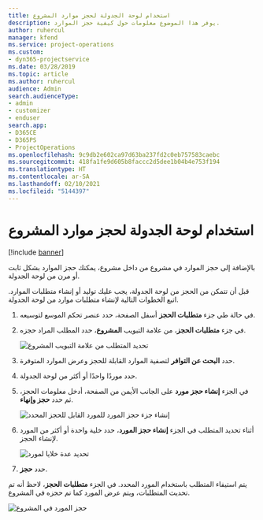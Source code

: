 ```yaml
---
title: استخدام لوحة الجدولة لحجز موارد المشروع
description: يوفر هذا الموضوع معلومات حول كيفية حجز الموارد.
author: ruhercul
manager: kfend
ms.service: project-operations
ms.custom:
- dyn365-projectservice
ms.date: 03/28/2019
ms.topic: article
ms.author: ruhercul
audience: Admin
search.audienceType:
- admin
- customizer
- enduser
search.app:
- D365CE
- D365PS
- ProjectOperations
ms.openlocfilehash: 9c9db2e602ca97d63ba237fd2c0eb757583caebc
ms.sourcegitcommit: 418fa1fe9d605b8faccc2d5dee1b04b4e753f194
ms.translationtype: HT
ms.contentlocale: ar-SA
ms.lasthandoff: 02/10/2021
ms.locfileid: "5144397"
---
```

# <a name="use-the-schedule-board-to-book-project-resources"></a>استخدام لوحة الجدولة لحجز موارد المشروع

[!include [banner](../includes/psa-now-project-operations.md)]

بالإضافة إلى حجز الموارد في مشروع من داخل مشروع، يمكنك حجز الموارد بشكل ثابت أو مرن من لوحة الجدولة.

قبل أن تتمكن من الحجز من لوحة الجدولة، يجب عليك توليد أو إنشاء متطلبات الموارد. اتبع الخطوات التالية لإنشاء متطلبات موارد من لوحة الجدولة.

1. في حالة طي جزء **متطلبات الحجز** أسفل الصفحة، حدد عنصر تحكم الموسع لتوسيعه.
2. في جزء **متطلبات الحجز**، من علامة التبويب **المشروع**، حدد المطلب المراد حجزه.

    ![تحديد المتطلب من علامة التبويب المشروع](media/Resource-Management-image73.png)

3. حدد **البحث عن التوافر** لتصفية الموارد القابلة للحجز وعرض الموارد المتوفرة. 
4. حدد موردًا واحدًا أو أكثر من لوحة الجدولة. 
5. في الجزء **إنشاء حجز مورد** على الجانب الأيمن من الصفحة، أدخل معلومات الحجز، ثم حدد **حجز وإنهاء**.

    ![إنشاء جزء حجز المورد للمورد القابل للحجز المحدد](media/Resource-Management-image74.png)

6. أثناء تحديد المتطلب في الجزء **إنشاء حجز المورد**، حدد خلية واحدة أو أكثر من المورد لإنشاء الحجز.

    ![تحديد عدة خلايا لمورد](media/Resource-Management-image75.png)

7. حدد **حجز**.

يتم استيفاء المتطلب باستخدام المورد المحدد. في الجزء **متطلبات الحجز**، لاحظ أنه تم تحديث المتطلبات، ويتم عرض المورد كما تم حجزه في المشروع.

![حجز المورد في المشروع](media/Resource-Management-image76.png)
